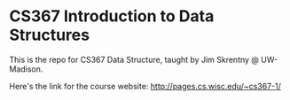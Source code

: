 # CS367 Introduction to Data Structures
This is the repo for CS367 Data Structure, taught by Jim Skrentny @ UW-Madison.

Here's the link for the course website: http://pages.cs.wisc.edu/~cs367-1/
